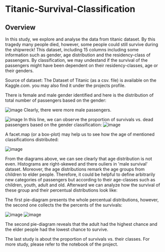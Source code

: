 # Titanic-Survival-Classification

## Overview
In this study, we explore and analyse the data from titanic dataset. By this tragedy many people died, however, some people could still survive during the shipwreck! This dataset, including 15 columns including some information such as gender, age distribution and the residency-class of passengers. By classification, we may undestand if the survival of the passengers might have been dependent on their residency-classes, age or their genders.

Source of dataset: The Dataset of Titanic (as a csv. file) is available on the Kaggle.com. you may also find it under the projects profile.



There is female and male gender identified and here is the distribution of total number of passengers based on the gender:

![image](https://user-images.githubusercontent.com/64262003/115146297-2e56bc80-a056-11eb-82ba-fb6a8daee5b6.png)
Clearly, there were more male passengers.

![image](https://user-images.githubusercontent.com/64262003/115146332-5ba36a80-a056-11eb-8b51-875813677732.png)
In this line, we can observe the proportion of survivals vs. dead passengers based on the gender classification:
![image](https://user-images.githubusercontent.com/64262003/115146538-319e7800-a057-11eb-8031-6f1503956a43.png)

A facet.map (or a box-plot) may help us to see how the age of mentioned classifications distributed:

![image](https://user-images.githubusercontent.com/64262003/115147966-bbe9da80-a05d-11eb-8139-94c99167c4d8.png)


From the diagrams above, we can see clearly that age distribution is not even. Histograms are right-skewed and there ouliers in 'male survival' dataset. Moreover, the age distributions remark the age groups from children to elder people. Therefore, it could be helpful to define arbitrarily new categories of passengers but according to their age-classes such as children, youth, adult and old. Afterward we can analyze how the survival of these group and their percentual distributions look like:

The first pie-diagram presents the whole percentual distributions, however, the second one collects the the percents of the survivals:

![image](https://user-images.githubusercontent.com/64262003/115148160-a1fcc780-a05e-11eb-890c-ab1aa81c6509.png)
![image](https://user-images.githubusercontent.com/64262003/115148235-f738d900-a05e-11eb-9cdd-7c2c34221ea4.png)

The second pie-diagram reveals that the adult had the highest chance and the elder people had the lowest chance to survive.

The last study is about the proportion of survivals vs. their classes. For more study, please refer to the notebook of the project.
